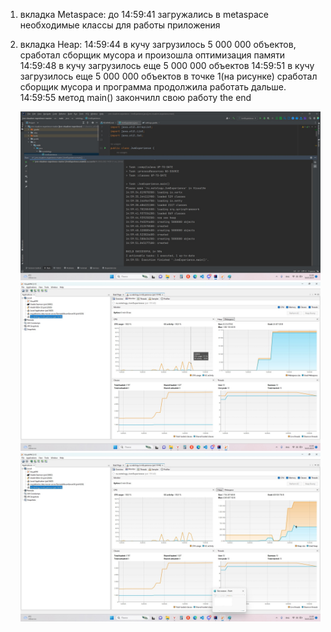 1. вкладка Metaspace: 
   до 14:59:41 загружались  в metaspace необходимые классы для работы приложения
2.  вкладка Heap: 
   14:59:44 в кучу загрузилось 5 000 000 объектов, сработал сборщик мусора и произошла оптимизация памяти
   14:59:48 в кучу загрузилось еще 5 000 000 объектов
   14:59:51 в кучу загрузилось еще 5 000 000 объектов 
   в точке 1(на рисунке) сработал сборщик мусора и программа продолжила работать дальше.
   14:59:55 метод main() закончилл свою работу
   the end

    ![Getting Started](idea.jpg)
    ![Getting Started](meta.jpg)
    ![Getting Started](heap.jpg)
